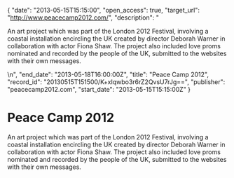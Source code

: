 {
  "date": "2013-05-15T15:15:00", 
  "open_access": true, 
  "target_url": "http://www.peacecamp2012.com/", 
  "description": "<p>An art project which was part of the London 2012 Festival, involving a coastal installation encircling the UK created by director Deborah Warner in collaboration with actor Fiona Shaw. The project also included love proms nominated and recorded by the people of the UK, submitted to the websites with their own messages.</p>\n", 
  "end_date": "2013-05-18T16:00:00Z", 
  "title": "Peace Camp 2012", 
  "record_id": "20130515T151500/K+xIqwbo3r6rZ2QvsU7rJg==", 
  "publisher": "peacecamp2012.com", 
  "start_date": "2013-05-15T15:15:00Z"
}

# Peace Camp 2012

<p>An art project which was part of the London 2012 Festival, involving a coastal installation encircling the UK created by director Deborah Warner in collaboration with actor Fiona Shaw. The project also included love proms nominated and recorded by the people of the UK, submitted to the websites with their own messages.</p>
